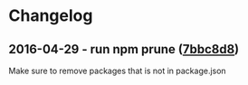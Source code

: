 # Changelog

## 2016-04-29 - run npm prune ([7bbc8d8](https://github.com/oddhill/oddenvironment/commit/7bbc8d8656aa56d8f846759abfd0e30a76802e00))
Make sure to remove packages that is not in package.json
